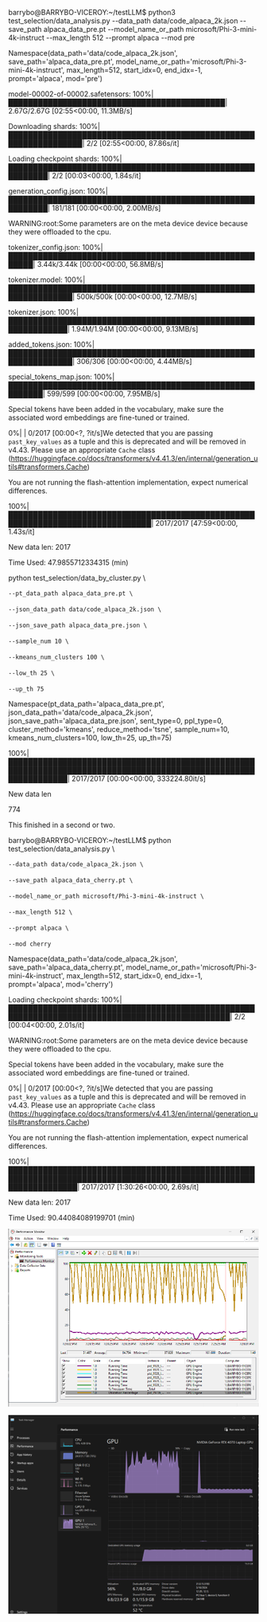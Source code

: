 barrybo@BARRYBO-VICEROY:~/testLLM$ python3 test_selection/data_analysis.py     --data_path data/code_alpaca_2k.json     --save_path alpaca_data_pre.pt     --model_name_or_path microsoft/Phi-3-mini-4k-instruct     --max_length 512     --prompt alpaca     --mod pre

Namespace(data_path='data/code_alpaca_2k.json', save_path='alpaca_data_pre.pt', model_name_or_path='microsoft/Phi-3-mini-4k-instruct', max_length=512, start_idx=0, end_idx=-1, prompt='alpaca', mod='pre')

model-00002-of-00002.safetensors: 100%|████████████████████████████████████████████| 2.67G/2.67G [02:55<00:00, 11.3MB/s]

Downloading shards: 100%|█████████████████████████████████████████████████████████████████| 2/2 [02:55<00:00, 87.86s/it]

Loading checkpoint shards: 100%|██████████████████████████████████████████████████████████| 2/2 [00:03<00:00,  1.84s/it]

generation_config.json: 100%|██████████████████████████████████████████████████████████| 181/181 [00:00<00:00, 2.00MB/s]

WARNING:root:Some parameters are on the meta device device because they were offloaded to the cpu.

tokenizer_config.json: 100%|███████████████████████████████████████████████████████| 3.44k/3.44k [00:00<00:00, 56.8MB/s]

tokenizer.model: 100%|███████████████████████████████████████████████████████████████| 500k/500k [00:00<00:00, 12.7MB/s]

tokenizer.json: 100%|██████████████████████████████████████████████████████████████| 1.94M/1.94M [00:00<00:00, 9.13MB/s]

added_tokens.json: 100%|███████████████████████████████████████████████████████████████| 306/306 [00:00<00:00, 4.44MB/s]

special_tokens_map.json: 100%|█████████████████████████████████████████████████████████| 599/599 [00:00<00:00, 7.95MB/s]

Special tokens have been added in the vocabulary, make sure the associated word embeddings are fine-tuned or trained.

  0%|                                                                                          | 0/2017 [00:00<?, ?it/s]We detected that you are passing `past_key_values` as a tuple and this is deprecated and will be removed in v4.43. Please use an appropriate `Cache` class (https://huggingface.co/docs/transformers/v4.41.3/en/internal/generation_utils#transformers.Cache)

You are not running the flash-attention implementation, expect numerical differences.

100%|███████████████████████████████████████████████████████████████████████████████| 2017/2017 [47:59<00:00,  1.43s/it]

New data len: 2017

Time Used: 47.9855712334315 (min)


python test_selection/data_by_cluster.py \

    --pt_data_path alpaca_data_pre.pt \

    --json_data_path data/code_alpaca_2k.json \

    --json_save_path alpaca_data_pre.json \

    --sample_num 10 \

    --kmeans_num_clusters 100 \

    --low_th 25 \

    --up_th 75

 

 

Namespace(pt_data_path='alpaca_data_pre.pt', json_data_path='data/code_alpaca_2k.json', json_save_path='alpaca_data_pre.json', sent_type=0, ppl_type=0, cluster_method='kmeans', reduce_method='tsne', sample_num=10, kmeans_num_clusters=100, low_th=25, up_th=75)

100%|████████████████████████████████████████████████████████████████████████████████████████████████████████████████| 2017/2017 [00:00<00:00, 333224.80it/s]

New data len

774

 

 

This finished in a second or two.

 

 

barrybo@BARRYBO-VICEROY:~/testLLM$ python test_selection/data_analysis.py \

    --data_path data/code_alpaca_2k.json \

    --save_path alpaca_data_cherry.pt \

    --model_name_or_path microsoft/Phi-3-mini-4k-instruct \

    --max_length 512 \

    --prompt alpaca \

    --mod cherry

Namespace(data_path='data/code_alpaca_2k.json', save_path='alpaca_data_cherry.pt', model_name_or_path='microsoft/Phi-3-mini-4k-instruct', max_length=512, start_idx=0, end_idx=-1, prompt='alpaca', mod='cherry')

Loading checkpoint shards: 100%|███████████████████████████████████████████████████████████████████████████████████████████████| 2/2 [00:04<00:00,  2.01s/it]

WARNING:root:Some parameters are on the meta device device because they were offloaded to the cpu.

Special tokens have been added in the vocabulary, make sure the associated word embeddings are fine-tuned or trained.

  0%|                                                                                                                               | 0/2017 [00:00<?, ?it/s]We detected that you are passing `past_key_values` as a tuple and this is deprecated and will be removed in v4.43. Please use an appropriate `Cache` class (https://huggingface.co/docs/transformers/v4.41.3/en/internal/generation_utils#transformers.Cache)

You are not running the flash-attention implementation, expect numerical differences.

100%|██████████████████████████████████████████████████████████████████████████████████████████████████████████████████| 2017/2017 [1:30:26<00:00,  2.69s/it]

New data len: 2017

Time Used: 90.44084089199701 (min)

![GPU-PerformanceMonitor](GPU-PerformanceMonitor.png)

![TaskMonitor](TaskMonitor.png)